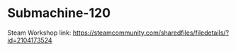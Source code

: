 # Submachine-120
 
Steam Workshop link: https://steamcommunity.com/sharedfiles/filedetails/?id=2104173524
